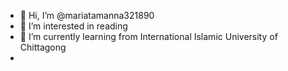 - 👋 Hi, I’m @mariatamanna321890
- 👀 I’m interested in reading 
- 🌱 I’m currently learning from International Islamic University of Chittagong
- 

<!---
mariatamanna321890/mariatamanna321890 is a ✨ special ✨ repository because its `README.md` (this file) appears on your GitHub profile.
You can click the Preview link to take a look at your changes.
--->

